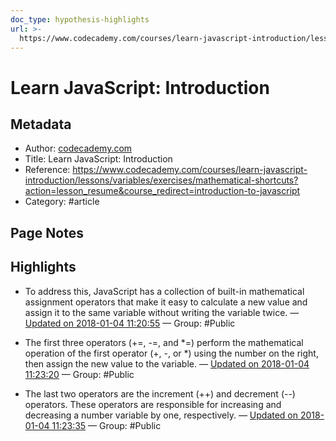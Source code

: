 ```yaml
---
doc_type: hypothesis-highlights
url: >-
  https://www.codecademy.com/courses/learn-javascript-introduction/lessons/variables/exercises/mathematical-shortcuts?action=lesson_resume&course_redirect=introduction-to-javascript
---
```


# Learn JavaScript: Introduction

## Metadata
- Author: [codecademy.com]()
- Title: Learn JavaScript: Introduction
- Reference: https://www.codecademy.com/courses/learn-javascript-introduction/lessons/variables/exercises/mathematical-shortcuts?action=lesson_resume&course_redirect=introduction-to-javascript
- Category: #article

## Page Notes
## Highlights
- To address this, JavaScript has a collection of built-in mathematical assignment operators that make it easy to calculate a new value and assign it to the same variable without writing the variable twice. — [Updated on 2018-01-04 11:20:55](https://hyp.is/PZvXmvFrEeexSy_df8KzqA/www.codecademy.com/courses/learn-javascript-introduction/lessons/variables/exercises/mathematical-shortcuts?action=lesson_resume&course_redirect=introduction-to-javascript) — Group: #Public

- The first three operators (+=, -=, and *=) perform the mathematical operation of the first operator (+, -, or *) using the number on the right, then assign the new value to the variable. — [Updated on 2018-01-04 11:23:20](https://hyp.is/lEj2kPFrEeeFS7c6NyIQtw/www.codecademy.com/courses/learn-javascript-introduction/lessons/variables/exercises/mathematical-shortcuts?action=lesson_resume&course_redirect=introduction-to-javascript) — Group: #Public

- The last two operators are the increment (++) and decrement (--) operators. These operators are responsible for increasing and decreasing a number variable by one, respectively. — [Updated on 2018-01-04 11:23:35](https://hyp.is/nRbg3vFrEeeuZ8MigEEtdg/www.codecademy.com/courses/learn-javascript-introduction/lessons/variables/exercises/mathematical-shortcuts?action=lesson_resume&course_redirect=introduction-to-javascript) — Group: #Public



